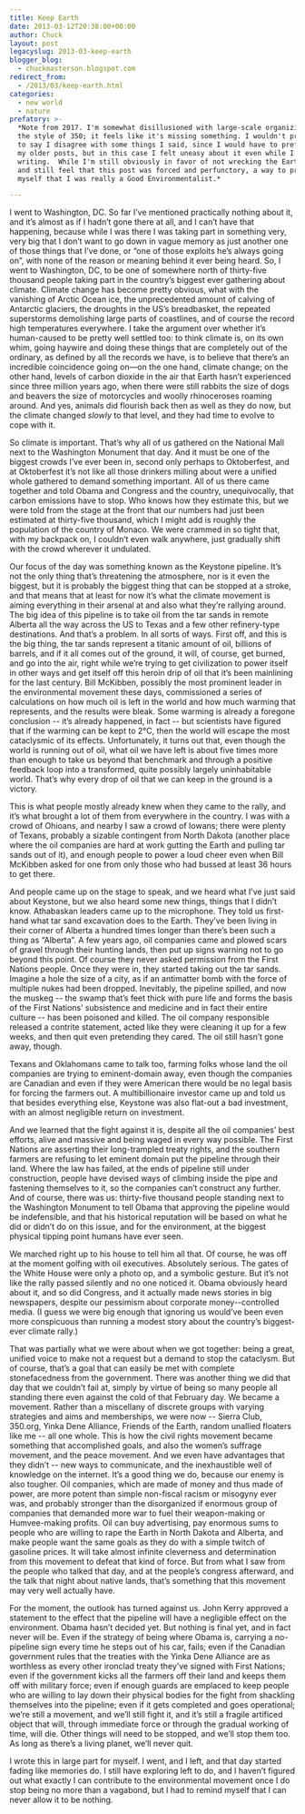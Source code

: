 ```yaml
---
title: Keep Earth
date: 2013-03-12T20:38:00+00:00
author: Chuck
layout: post
legacyslug: 2013-03-keep-earth
blogger_blog:
  - chuckmasterson.blogspot.com
redirect_from:
  - /2013/03/keep-earth.html
categories:
  - new world
  - nature
prefatory: >-
  *Note from 2017. I'm somewhat disillusioned with large-scale organizing in
  the style of 350; it feels like it's missing something. I wouldn't preface this
  to say I disagree with some things I said, since I would have to preface half
  my older posts, but in this case I felt uneasy about it even while I was
  writing.  While I'm still obviously in favor of not wrecking the Earth, I felt
  and still feel that this post was forced and perfunctory, a way to prove to
  myself that I was really a Good Environmentalist.*

--- 
```


I went to Washington, DC. So far I’ve mentioned practically nothing about
it, and it’s almost as if I hadn’t gone there at all, and I
can’t have that happening, because while I was there I was taking part in
something very, very big that I don’t want to go down in vague memory as
just another one of those things that I’ve done, or “one of those
exploits he’s always going on”, with none of the reason or meaning
behind it ever being heard. So, I went to Washington, DC, to be one of
somewhere north of thirty-five thousand people taking part in the
country’s biggest ever gathering about climate.  Climate change has
become pretty obvious, what with the vanishing of Arctic Ocean ice, the
unprecedented amount of calving of Antarctic glaciers, the droughts in the
US’s breadbasket, the repeated superstorms demolishing large parts of
coastlines, and of course the record high temperatures everywhere. I take the
argument over whether it’s human-caused to be pretty well settled too: to
think climate is, on its own whim, going haywire and doing these things
that are completely out of the ordinary, as defined by all the records we have,
is to believe that there’s an incredible coincidence going on—on the one
hand, climate change; on the other hand, levels of carbon dioxide in the air
that Earth hasn’t experienced since three million years ago, when there
were still rabbits the size of dogs and beavers the size of motorcycles and
woolly rhinoceroses roaming around. And yes, animals did flourish back then as
well as they do now, but the climate changed *slowly* to that level, and they
had time to evolve to cope with it. 

So climate is important. That’s why all of us gathered on the National
Mall next to the Washington Monument that day. And it must be one of the
biggest crowds I’ve ever been in, second only perhaps to Oktoberfest, and
at Oktoberfest it’s not like all those drinkers milling about were a
unified whole gathered to demand something important. All of us there came
together and told Obama and Congress and the country, unequivocally, that
carbon emissions have to stop. Who knows how they estimate this, but we were
told from the stage at the front that our numbers had just been estimated at
thirty-five thousand, which I might add is roughly the population of the
country of Monaco. We were crammed in so tight that, with my backpack on, I
couldn’t even walk anywhere, just gradually shift with the crowd wherever
it undulated.

Our focus of the day was something known as the Keystone pipeline. It’s
not the only thing that’s threatening the atmosphere, nor is it
even the biggest, but it is probably the biggest thing that can be stopped
at a stroke, and that means that at least for now it’s what the climate
movement is aiming everything in their arsenal at and also what they’re
rallying around. The big idea of this pipeline is to take oil from the tar
sands in remote Alberta all the way across the US to Texas and a few other
refinery-type destinations. And that’s a problem. In all sorts of ways.
First off, and this is the big thing, the tar sands represent a titanic amount
of oil, billions of barrels, and if it all comes out of the ground, it will, of
course, get burned, and go into the air, right while we’re trying to get
civilization to power itself in other ways and get itself off this heroin drip
of oil that it’s been mainlining for the last century. Bill
McKibben, possibly the most prominent leader in the environmental movement
these days, commissioned a series of calculations on how much oil is left in
the world and how much warming that represents, and the results were bleak.
Some warming is already a foregone conclusion -- it’s already
happened, in fact -- but scientists have figured that if the warming can
be kept to 2°C, then the world will escape the most cataclysmic of its effects.
Unfortunately, it turns out that, even though the world is running out of oil,
what oil we have left is about five times more than enough to take us beyond
that benchmark and through a positive feedback loop into a transformed, quite
possibly largely uninhabitable world. That’s why every drop of oil that
we can keep in the ground is a victory.

This is what people mostly already knew when they came to the rally, and
it’s what brought a lot of them from everywhere in the country. I was
with a crowd of Ohioans, and nearby I saw a crowd of Iowans; there were plenty
of Texans, probably a sizable contingent from North Dakota (another place where
the oil companies are hard at work gutting the Earth and pulling tar sands out
of it), and enough people to power a loud cheer even when Bill McKibben asked
for one from only those who had bussed at least 36 hours to get there. 

And people came up on the stage to speak, and we heard what I’ve
just said about Keystone, but we also heard some new things, things that I
didn’t know.  Athabaskan leaders came up to the microphone. They told us
first-hand what tar sand excavation does to the Earth. They’ve been
living in their corner of Alberta a hundred times longer than there’s
been such a thing as “Alberta”. A few years ago, oil companies came
and plowed scars of gravel through their hunting lands, then put up signs
warning not to go beyond this point. Of course they never asked permission from
the First Nations people. Once they were in, they started taking out the tar
sands. Imagine a hole the size of a city, as if an antimatter bomb with the
force of multiple nukes had been dropped. Inevitably, the pipeline spilled, and
now the muskeg -- the swamp that’s feet thick with pure life and
forms the basis of the First Nations’ subsistence and medicine and in
fact their entire culture -- has been poisoned and killed. The oil
company responsible released a contrite statement, acted like they were
cleaning it up for a few weeks, and then quit even pretending they cared. The
oil still hasn’t gone away, though.

Texans and Oklahomans came to talk too, farming folks whose land the oil
companies are trying to eminent-domain away, even though the companies are
Canadian and even if they were American there would be no legal basis for
forcing the farmers out. A multibillionaire investor came up and told us that
besides everything else, Keystone was also flat-out a bad investment, with an
almost negligible return on investment.

And we learned that the fight against it is, despite all the oil
companies’ best efforts, alive and massive and being waged in every way
possible. The First Nations are asserting their long-trampled treaty rights,
and the southern farmers are refusing to let eminent domain put the
pipeline through their land. Where the law has failed, at the ends of
pipeline still under construction, people have devised ways of climbing inside
the pipe and fastening themselves to it, so the companies can’t construct
any further. And of course, there was us: thirty-five thousand people standing
next to the Washington Monument to tell Obama that approving the pipeline would
be indefensible, and that his historical reputation will be based on what he
did or didn’t do on this issue, and for the environment, at the biggest
physical tipping point humans have ever seen. 

We marched right up to his house to tell him all that. Of course, he was off at
the moment golfing with oil executives. Absolutely serious. The gates of the
White House were only a photo op, and a symbolic gesture. But it’s not
like the rally passed silently and no one noticed it. Obama obviously heard
about it, and so did Congress, and it actually made news stories in big
newspapers, despite our pessimism about corporate money--controlled media. (I
guess we were big enough that ignoring us would’ve been even more
conspicuous than running a modest story about the country’s
biggest-ever climate rally.)

That was partially what we were about when we got together: being a great,
unified voice to make not a request but a demand to stop the cataclysm. But of
course, that’s a goal that can easily be met with complete stonefacedness
from the government. There was another thing we did that day that we
couldn’t fail at, simply by virtue of being so many people all standing
there even against the cold of that February day. We became a movement. Rather
than a miscellany of discrete groups with varying strategies and aims and
memberships, we were now -- Sierra Club, 350.org, Yinka Dene Alliance,
Friends of the Earth, random unallied floaters like me -- all one whole.
This is how the civil rights movement became something that accomplished goals,
and also the women’s suffrage movement, and the peace movement. And we
even have advantages that they didn’t -- new ways to communicate,
and the inexhaustible well of knowledge on the internet.  It’s a good
thing we do, because our enemy is also tougher. Oil companies, which are made
of money and thus made of power, are more potent than simple non-fiscal racism
or misogyny ever was, and probably stronger than the disorganized if
enormous group of companies that demanded more war to fuel their weapon-making
or Humvee-making profits. Oil can buy advertising, pay enormous sums to people
who are willing to rape the Earth in North Dakota and Alberta, and make people
want the same goals as they do with a simple twitch of gasoline prices. It will
take almost infinite cleverness and determination from this movement to defeat
that kind of force. But from what I saw from the people who talked that day,
and at the people’s congress afterward, and the talk that night about
native lands, that’s something that this movement may very well actually
have.

For the moment, the outlook has turned against us. John Kerry approved a
statement to the effect that the pipeline will have a negligible effect on the
environment. Obama hasn’t decided yet. But nothing is final yet, and in
fact never will be. Even if the strategy of being where Obama is, carrying a
no-pipeline sign every time he steps out of his car, fails; even if the
Canadian government rules that the treaties with the Yinka Dene Alliance are as
worthless as every other ironclad treaty they’ve signed with First
Nations; even if the government kicks all the farmers off their land and keeps
them off with military force; even if enough guards are emplaced to keep people
who are willing to lay down their physical bodies for the fight from
shackling themselves into the pipeline; even if it gets completed and goes
operational; we’re still a movement, and we’ll still fight it, and
it’s still a fragile artificed object that will, through immediate force
or through the gradual working of time, will die. Other things will need to be
stopped, and we’ll stop them too. As long as there’s a living
planet, we’ll never quit.

I wrote this in large part for myself. I went, and I left, and that day started
fading like memories do. I still have exploring left to do, and I haven’t
figured out what exactly I can contribute to the environmental movement
once I do stop being no more than a vagabond, but I had to remind myself
that I can never allow it to be nothing.
